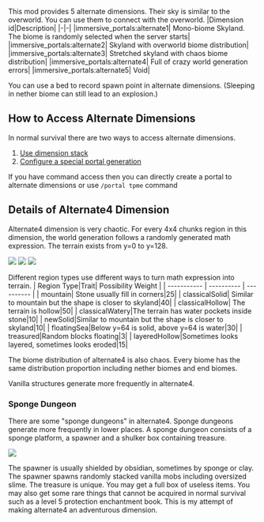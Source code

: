 This mod provides 5 alternate dimensions. Their sky is similar to the overworld.
You can use them to connect with the overworld.
|Dimension id|Description|
|-|-|
|immersive_portals:alternate1| Mono-biome Skyland. The biome is randomly selected when the server starts|
|immersive_portals:alternate2| Skyland with overworld biome distribution|
|immersive_portals:alternate3| Stretched skyland with chaos biome distribution|
|immersive_portals:alternate4| Full of crazy world generation errors|
|immersive_portals:alternate5| Void|

You can use a bed to record spawn point in alternate dimensions.
(Sleeping in nether biome can still lead to an explosion.)

## How to Access Alternate Dimensions
In normal survival there are two ways to access alternate dimensions.
1. [Use dimension stack](https://github.com/qouteall/ImmersivePortalsMod/wiki/Dimension-Stack)
2. [Configure a special portal generation](https://github.com/qouteall/ImmersivePortalsMod/wiki/Config-Options)

If you have command access then you can directly create a portal to alternate dimensions or use `/portal tpme` command

## Details of Alternate4 Dimension
Alternate4 dimension is very chaotic. For every 4x4 chunks region in this dimension, the world generation follows a randomly generated math expression. The terrain exists from y=0 to y=128.

![](https://i.ibb.co/LzGZMqJ/2020-05-06-22-08-07.png)
![](https://i.ibb.co/sP8rJT7/2020-05-06-22-06-22.png)
![](https://i.ibb.co/Z8rmJjj/2020-05-06-22-10-02.png)

Different region types use different ways to turn math expression into terrain.
| Region Type|Trait| Possibility Weight   |
| ----------- | ---------- | ---------- |
| mountain| Stone usually fill in corners|25|
| classicalSolid| Similar to mountain but the shape is closer to skyland|40|
| classicalHollow| The terrain is hollow|50|
| classicalWatery|The terrain has water pockets inside stone|10|
| newSolid|Similar to mountain but the shape is closer to skyland|10|
| floatingSea|Below y=64 is solid, above y=64 is water|30|
| treasured|Random blocks floating|3|
| layeredHollow|Sometimes looks layered, sometimes looks eroded|15|

The biome distribution of alternate4 is also chaos. Every biome has the same distribution proportion including nether biomes and end biomes.

Vanilla structures generate more frequently in alternate4.

### Sponge Dungeon
There are some "sponge dungeons" in alternate4. Sponge dungeons generate more frequently in lower places.
A sponge dungeon consists of a sponge platform, a spawner and a shulker box containing treasure.

![](https://i.ibb.co/cDCYPYk/2020-05-06-22-13-56.png)

The spawner is usually shielded by obsidian, sometimes by sponge or clay.
The spawner spawns randomly stacked vanilla mobs including oversized slime.
The treasure is unique. You may get a full box of useless items. You may also get some rare things that cannot be acquired in normal survival such as a level 5 protection enchantment book.
This is my attempt of making alternate4 an adventurous dimension.